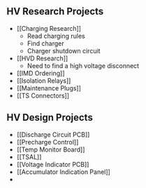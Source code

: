 ## HV Research Projects
- [[Charging Research]]
	- Read charging rules
	- Find charger
	- Charger shutdown circuit
- [[HVD Research]]
	- Need to find a high voltage disconnect
- [[IMD Ordering]]
- [[Isolation Relays]]
- [[Maintenance Plugs]]
- [[TS Connectors]]

## HV Design Projects
- [[Discharge Circuit PCB]]
- [[Precharge Control]]
- [[Temp Monitor Board]]
- [[TSAL]]
- [[Voltage Indicator PCB]]
- [[Accumulator Indication Panel]]
- 